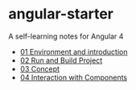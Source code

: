 # angular-starter

A self-learning notes for Angular 4

* [01 Environment and introduction]
* [02 Run and Build Project]
* [03 Concept]
* [04 Interaction with Components]

[01 Environment and introduction]: <https://github.com/sean1093/angular-starter/blob/master/01.environment-and-introduction.md>

[02 Run and Build Project]: <https://github.com/sean1093/angular-starter/blob/master/02.run-and-build-project.md>

[03 Concept]: <https://github.com/sean1093/angular-starter/blob/master/03.concept.md>

[04 Interaction with Components]: <https://github.com/sean1093/angular-starter/blob/master/04.interaction-with-component.md>